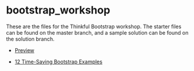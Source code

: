 # bootstrap_workshop
These are the files for the Thinkful Bootstrap workshop. The starter files can be found on the master branch, and a sample solution can be found on the solution branch.

- [Preview](https://codesigils.github.io/bootstrap_workshop/)

- [12 Time-Saving Bootstrap Examples](http://tutorialzine.com/2015/06/12-time-saving-bootstrap-examples/)
